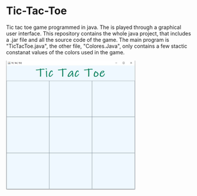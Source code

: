 # Tic-Tac-Toe

Tic tac toe game programmed in java. The is played through a graphical user interface.
 This repository contains the whole java project, that includes a .jar file and all the source code of the game. The main program is "TicTacToe.java", the other file, "Colores.Java", only contains a few stactic constanat values of the colors used in the game.
 
<a href="url"><img src="https://github.com/Sergimayol/Tic-Tac-Toe/blob/main/imagenReadme/imagen.jpeg" align="left" height="350" width="350" ></a>
